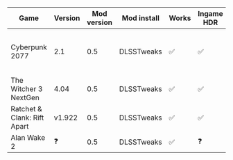 | Game                        | Version | Mod version | Mod install | Works | Ingame HDR | Other issues                                                         |
|-----------------------------|---------|-------------|-------------|-------|------------|----------------------------------------------------------------------|
| Cyberpunk 2077              | 2.1     | 0.5         | DLSSTweaks  | ✅     | ✅          | Ghosting/artifact line at the bottem of the screen when driving fast |
| The Witcher 3 NextGen       | 4.04    | 0.5         | DLSSTweaks  | ✅     | ✅          | Looks like no issues                                                 |
| Ratchet & Clank: Rift Apart | v1.922  | 0.5         | DLSSTweaks  | ✅     | ✅          | Garbled UI                                                           |
| Alan Wake 2                 | ❓      | 0.5         | DLSSTweaks  | ✅     | ❓          | Ghosting reported                                                     |
